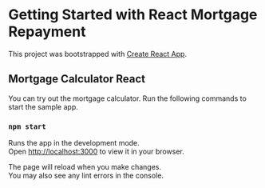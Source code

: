 # Getting Started with React Mortgage Repayment

This project was bootstrapped with [Create React App](https://github.com/facebook/create-react-app).

## Mortgage Calculator React

You can try out the mortgage calculator. Run the following commands to start the sample app.

### `npm start`

Runs the app in the development mode.\
Open [http://localhost:3000](http://localhost:3000) to view it in your browser.

The page will reload when you make changes.\
You may also see any lint errors in the console.
